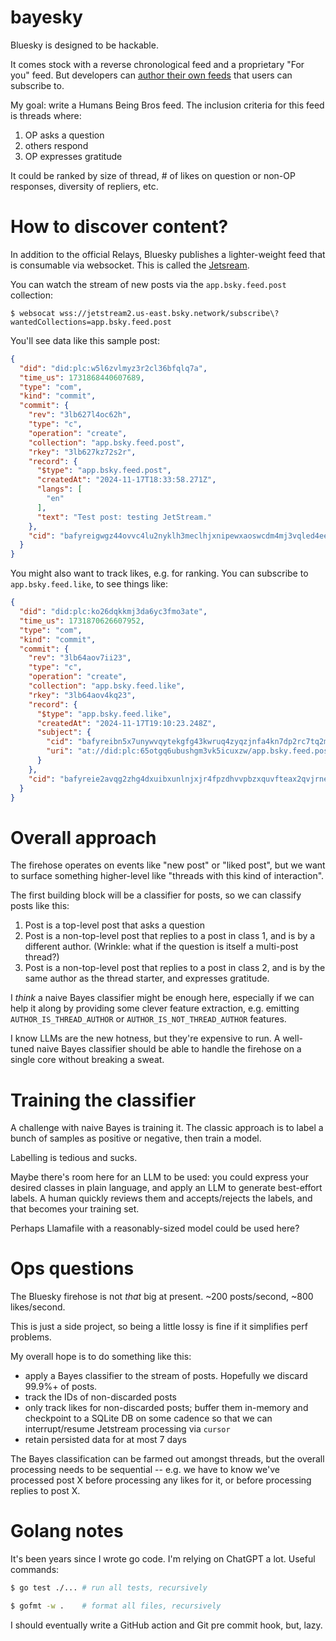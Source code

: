 # bayesky

Bluesky is designed to be hackable.

It comes stock with a reverse chronological feed and a proprietary "For you"
feed. But developers can [author their own feeds](https://docs.bsky.app/docs/starter-templates/custom-feeds)
that users can subscribe to.

My goal: write a Humans Being Bros feed. The inclusion criteria for this feed
is threads where:

1. OP asks a question
2. others respond
3. OP expresses gratitude

It could be ranked by size of thread, # of likes on question or non-OP responses,
diversity of repliers, etc.

# How to discover content?

In addition to the official Relays, Bluesky publishes a lighter-weight feed that is
consumable via websocket. This is called the [Jetsream](https://github.com/bluesky-social/jetstream?tab=readme-ov-file).

You can watch the stream of new posts via the `app.bsky.feed.post` collection:

```
$ websocat wss://jetstream2.us-east.bsky.network/subscribe\?wantedCollections=app.bsky.feed.post
```

You'll see data like this sample post:

```json
{
  "did": "did:plc:w5l6zvlmyz3r2cl36bfqlq7a",
  "time_us": 1731868440607689,
  "type": "com",
  "kind": "commit",
  "commit": {
    "rev": "3lb627l4oc62h",
    "type": "c",
    "operation": "create",
    "collection": "app.bsky.feed.post",
    "rkey": "3lb627kz72s2r",
    "record": {
      "$type": "app.bsky.feed.post",
      "createdAt": "2024-11-17T18:33:58.271Z",
      "langs": [
        "en"
      ],
      "text": "Test post: testing JetStream."
    },
    "cid": "bafyreigwgz44ovvc4lu2nyklh3meclhjxnipewxaoswcdm4mj3vqled4ee"
  }
}
```

You might also want to track likes, e.g. for ranking. You can subscribe to `app.bsky.feed.like`,
to see things like:

```json
{
  "did": "did:plc:ko26dqkkmj3da6yc3fmo3ate",
  "time_us": 1731870626607952,
  "type": "com",
  "kind": "commit",
  "commit": {
    "rev": "3lb64aov7ii23",
    "type": "c",
    "operation": "create",
    "collection": "app.bsky.feed.like",
    "rkey": "3lb64aov4kq23",
    "record": {
      "$type": "app.bsky.feed.like",
      "createdAt": "2024-11-17T19:10:23.248Z",
      "subject": {
        "cid": "bafyreibn5x7unywvqytekgfg43kwruq4zyqzjnfa4kn7dp2rc7tq2mgvoy",
        "uri": "at://did:plc:65otgq6ubushgm3vk5icuxzw/app.bsky.feed.post/3lb3bqy7ibe2v"
      }
    },
    "cid": "bafyreie2avqg2zhg4dxuibxunlnjxjr4fpzdhvvpbzxquvfteax2qvjrne"
  }
}
```

# Overall approach

The firehose operates on events like "new post" or "liked post", but we want to surface
something higher-level like "threads with this kind of interaction".

The first building block will be a classifier for posts, so we can classify posts like
this:

1. Post is a top-level post that asks a question
2. Post is a non-top-level post that replies to a post in class 1, and is
   by a different author. (Wrinkle: what if the question is itself a multi-post
	 thread?)
3. Post is a non-top-level post that replies to a post in class 2, and is
   by the same author as the thread starter, and expresses gratitude.

I _think_ a naive Bayes classifier might be enough here, especially if we can help
it along by providing some clever feature extraction, e.g. emitting `AUTHOR_IS_THREAD_AUTHOR`
or `AUTHOR_IS_NOT_THREAD_AUTHOR` features.

I know LLMs are the new hotness, but they're expensive to run. A well-tuned naive Bayes
classifier should be able to handle the firehose on a single core without breaking
a sweat.

# Training the classifier

A challenge with naive Bayes is training it. The classic approach is to label a bunch
of samples as positive or negative, then train a model.

Labelling is tedious and sucks.

Maybe there's room here for an LLM to be used: you could express your desired classes
in plain language, and apply an LLM to generate best-effort labels. A human quickly
reviews them and accepts/rejects the labels, and that becomes your training set.

Perhaps Llamafile with a reasonably-sized model could be used here?

# Ops questions

The Bluesky firehose is not _that_ big at present. ~200 posts/second, ~800 likes/second.

This is just a side project, so being a little lossy is fine if it simplifies perf problems.

My overall hope is to do something like this:

- apply a Bayes classifier to the stream of posts. Hopefully we discard 99.9%+ of posts.
- track the IDs of non-discarded posts
- only track likes for non-discarded posts; buffer them in-memory and checkpoint to a SQLite
  DB on some cadence so that we can interrupt/resume Jetstream processing via `cursor`
- retain persisted data for at most 7 days

The Bayes classification can be farmed out amongst threads, but the overall processing needs
to be sequential -- e.g. we have to know we've processed post X before processing any likes for it,
or before processing replies to post X.

# Golang notes

It's been years since I wrote go code. I'm relying on ChatGPT a lot. Useful commands:

```bash
$ go test ./... # run all tests, recursively

$ gofmt -w .    # format all files, recursively
```

I should eventually write a GitHub action and Git pre commit hook, but, lazy.
